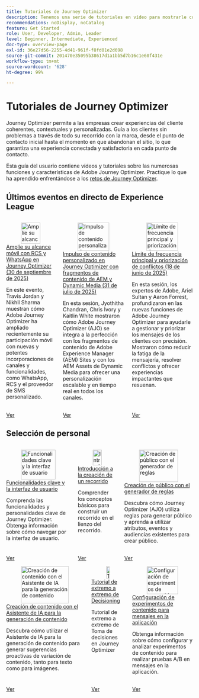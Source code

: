 ```yaml
---
title: Tutoriales de Journey Optimizer
description: Tenemos una serie de tutoriales en vídeo para mostrarle cómo aprovechar las ventajas de Journey Optimizer.
recommendations: noDisplay, noCatalog
feature: Get Started
role: User, Developer, Admin, Leader
level: Beginner, Intermediate, Experienced
doc-type: overview-page
exl-id: 36e27d56-2255-4d41-961f-f8fd01e2d698
source-git-commit: 201470e35095b38617d1a1bb5d7b16c1e60f431e
workflow-type: tm+mt
source-wordcount: '628'
ht-degree: 99%

---
```



# Tutoriales de Journey Optimizer

Journey Optimizer permite a las empresas crear experiencias del cliente coherentes, contextuales y personalizadas. Guía a los clientes sin problemas a través de todo su recorrido con la marca, desde el punto de contacto inicial hasta el momento en que abandonan el sitio, lo que garantiza una experiencia conectada y satisfactoria en cada punto de contacto.

Esta guía del usuario contiene vídeos y tutoriales sobre las numerosas funciones y características de Adobe Journey Optimizer. Practique lo que ha aprendido enfrentándose a los [retos de Journey Optimizer](https://experienceleague.adobe.com/es/docs/journey-optimizer-learn/challenges/introduction-and-prerequisites).

<div id="recs-overview-body-1"></div>
<div id="recs-overview-body-2"></div>
<div id="recs-overview-body-3"></div>
<div id="recs-overview-body-4"></div>
<div id="recs-overview-body-5"></div>
<div id="recs-overview-body-6"></div>



## Últimos eventos en directo de Experience League

<!-- CARDS
* https://experienceleague.adobe.com/en/docs/events/experience-league-live-recordings/episodes/exl-live-episode-09-30-25
    {title = Expand your mobile reach with RCS and WhatsApp in Journey Optimizer (September 30th 2025)}
    {description = IN this show Travis Jordan and Nikhil Sharma demonstrate how Adobe Journey Optimizer has recently expanded mobile engagement with powerful new channel additions and functionality, including WhatsApp, RCS, and Custom SMS Provider.}
* https://experienceleague.adobe.com/en/docs/events/experience-league-live-recordings/episodes/exl-live-episode-07-31-25
    {title = Fueling Personalized Content in Journey Optimizer with AEM Content Fragments and Dynamic Media (July 31 2025)}
    {description = In this session, Jyothitha Chandran, Chris Ivory, and Kaitlin White showcased how Adobe Journey Optimizer (AJO) integrates seamlessly with Adobe Experience Manager (AEM) Sites Content Fragments and AEM Assets Dynamic Media to deliver scalable, real-time personalization across every channel.}
* https://experienceleague.adobe.com/en/docs/events/experience-league-live-recordings/episodes/exl-live-episode-06-18-25
  {title = Master Frequency Capping & Conflict Prioritization (June 18, 2025)}
  {description = In this session, Adobe experts Ariel Sultan and Aaron Forrest dove into new features in Adobe Journey Optimizer to help you govern and prioritize customer messages with precision. They showed how to reduce messaging fatigue, resolve conflicts, and deliver impactful experiences that resonate. }
-->
<!-- START CARDS HTML - DO NOT MODIFY BY HAND -->
<div class="columns">
    <div class="column is-half-tablet is-half-desktop is-one-third-widescreen" aria-label="Expand your mobile reach with RCS and WhatsApp in Journey Optimizer (September 30th 2025)">
        <div class="card" style="height: 100%; display: flex; flex-direction: column; height: 100%;">
            <div class="card-image">
                <figure class="image x-is-16by9">
                    <a href="https://experienceleague.adobe.com/es/docs/events/experience-league-live-recordings/episodes/exl-live-episode-09-30-25" title="Amplíe su alcance móvil con RCS y WhatsApp en Journey Optimizer (30 de septiembre de 2025)" target="_blank" rel="referrer">
                        <img class="is-bordered-r-small" src="https://video.tv.adobe.com/v/3475370/?format=jpeg&nocache=1759529951745" alt="Amplíe su alcance móvil con RCS y WhatsApp en Journey Optimizer (30 de septiembre de 2025)"
                             style="width: 100%; aspect-ratio: 16 / 9; object-fit: cover; overflow: hidden; display: block; margin: auto;">
                    </a>
                </figure>
            </div>
            <div class="card-content is-padded-small" style="display: flex; flex-direction: column; flex-grow: 1; justify-content: space-between;">
                <div class="top-card-content">
                    <p class="headline is-size-6 has-text-weight-bold">
                        <a href="https://experienceleague.adobe.com/es/docs/events/experience-league-live-recordings/episodes/exl-live-episode-09-30-25" target="_blank" rel="referrer" title="Amplíe su alcance móvil con RCS y WhatsApp en Journey Optimizer (30 de septiembre de 2025)">Amplíe su alcance móvil con RCS y WhatsApp en Journey Optimizer (30 de septiembre de 2025)</a>
                    </p>
                    <p class="is-size-6">En este evento, Travis Jordan y Nikhil Sharma muestran cómo Adobe Journey Optimizer ha ampliado recientemente su participación móvil con nuevas y potentes incorporaciones de canales y funcionalidades, como WhatsApp, RCS y el proveedor de SMS personalizado.</p>
                </div>
                <a href="https://experienceleague.adobe.com/es/docs/events/experience-league-live-recordings/episodes/exl-live-episode-09-30-25" target="_blank" rel="referrer" class="spectrum-Button spectrum-Button--outline spectrum-Button--primary spectrum-Button--sizeM" style="align-self: flex-start; margin-top: 1rem;">
                    <span class="spectrum-Button-label has-no-wrap has-text-weight-bold">Ver</span>
                </a>
            </div>
        </div>
    </div>
    <div class="column is-half-tablet is-half-desktop is-one-third-widescreen" aria-label="Fueling Personalized Content in Journey Optimizer with AEM Content Fragments and Dynamic Media (July 31 2025)">
        <div class="card" style="height: 100%; display: flex; flex-direction: column; height: 100%;">
            <div class="card-image">
                <figure class="image x-is-16by9">
                    <a href="https://experienceleague.adobe.com/es/docs/events/experience-league-live-recordings/episodes/exl-live-episode-07-31-25" title="Impulso de contenido personalizado en Journey Optimizer con fragmentos de contenido de AEM y Dynamic Media (31 de julio de 2025)" target="_blank" rel="referrer">
                        <img class="is-bordered-r-small" src="https://video.tv.adobe.com/v/3470355/?format=jpeg&nocache=1759529951721" alt="Impulso de contenido personalizado en Journey Optimizer con fragmentos de contenido de AEM y Dynamic Media (31 de julio de 2025)"
                             style="width: 100%; aspect-ratio: 16 / 9; object-fit: cover; overflow: hidden; display: block; margin: auto;">
                    </a>
                </figure>
            </div>
            <div class="card-content is-padded-small" style="display: flex; flex-direction: column; flex-grow: 1; justify-content: space-between;">
                <div class="top-card-content">
                    <p class="headline is-size-6 has-text-weight-bold">
                        <a href="https://experienceleague.adobe.com/es/docs/events/experience-league-live-recordings/episodes/exl-live-episode-07-31-25" target="_blank" rel="referrer" title="Impulso de contenido personalizado en Journey Optimizer con fragmentos de contenido de AEM y Dynamic Media (31 de julio de 2025)">Impulso de contenido personalizado en Journey Optimizer con fragmentos de contenido de AEM y Dynamic Media (31 de julio de 2025)</a>
                    </p>
                    <p class="is-size-6">En esta sesión, Jyothitha Chandran, Chris Ivory y Kaitlin White mostraron cómo Adobe Journey Optimizer (AJO) se integra a la perfección con los fragmentos de contenido de Adobe Experience Manager (AEM) Sites y con los AEM Assets de Dynamic Media para ofrecer una personalización escalable y en tiempo real en todos los canales.</p>
                </div>
                <a href="https://experienceleague.adobe.com/es/docs/events/experience-league-live-recordings/episodes/exl-live-episode-07-31-25" target="_blank" rel="referrer" class="spectrum-Button spectrum-Button--outline spectrum-Button--primary spectrum-Button--sizeM" style="align-self: flex-start; margin-top: 1rem;">
                    <span class="spectrum-Button-label has-no-wrap has-text-weight-bold">Ver</span>
                </a>
            </div>
        </div>
    </div>
    <div class="column is-half-tablet is-half-desktop is-one-third-widescreen" aria-label="Master Frequency Capping & Conflict Prioritization (June 18, 2025)">
        <div class="card" style="height: 100%; display: flex; flex-direction: column; height: 100%;">
            <div class="card-image">
                <figure class="image x-is-16by9">
                    <a href="https://experienceleague.adobe.com/es/docs/events/experience-league-live-recordings/episodes/exl-live-episode-06-18-25" title="Límite de frecuencia principal y priorización de conflictos (18 de junio de 2025)" target="_blank" rel="referrer">
                        <img class="is-bordered-r-small" src="https://video.tv.adobe.com/v/3464052/?format=jpeg&nocache=1759529951755" alt="Límite de frecuencia principal y priorización de conflictos (18 de junio de 2025)"
                             style="width: 100%; aspect-ratio: 16 / 9; object-fit: cover; overflow: hidden; display: block; margin: auto;">
                    </a>
                </figure>
            </div>
            <div class="card-content is-padded-small" style="display: flex; flex-direction: column; flex-grow: 1; justify-content: space-between;">
                <div class="top-card-content">
                    <p class="headline is-size-6 has-text-weight-bold">
                        <a href="https://experienceleague.adobe.com/es/docs/events/experience-league-live-recordings/episodes/exl-live-episode-06-18-25" target="_blank" rel="referrer" title="Límite de frecuencia principal y priorización de conflictos (18 de junio de 2025)">Límite de frecuencia principal y priorización de conflictos (18 de junio de 2025)</a>
                    </p>
                    <p class="is-size-6">En esta sesión, los expertos de Adobe, Ariel Sultan y Aaron Forrest, profundizaron en las nuevas funciones de Adobe Journey Optimizer para ayudarle a gestionar y priorizar los mensajes de los clientes con precisión. Mostraron cómo reducir la fatiga de la mensajería, resolver conflictos y ofrecer experiencias impactantes que resuenan.</p>
                </div>
                <a href="https://experienceleague.adobe.com/es/docs/events/experience-league-live-recordings/episodes/exl-live-episode-06-18-25" target="_blank" rel="referrer" class="spectrum-Button spectrum-Button--outline spectrum-Button--primary spectrum-Button--sizeM" style="align-self: flex-start; margin-top: 1rem;">
                    <span class="spectrum-Button-label has-no-wrap has-text-weight-bold">Ver</span>
                </a>
            </div>
        </div>
    </div>
</div>
<!-- END CARDS HTML - DO NOT MODIFY BY HAND -->

<div id="staff-picks-section">

## Selección de personal

<!-- CARDS
* https://experienceleague.adobe.com/en/docs/journey-optimizer-learn/tutorials/introduction-to-journey-optimizer/key-capabilities-and-user-interface
* https://experienceleague.adobe.com/en/docs/journey-optimizer-learn/tutorials/journeys/introduction-to-building-a-journey
* https://experienceleague.adobe.com/en/docs/journey-optimizer-learn/tutorials/profiles-audiences-subscriptions/create-audiences-using-the-rule-builder
-->
<!-- START CARDS HTML - DO NOT MODIFY BY HAND -->
<div class="columns">
    <div class="column is-half-tablet is-half-desktop is-one-third-widescreen" aria-label="Key capabilities and the user interface">
        <div class="card" style="height: 100%; display: flex; flex-direction: column; height: 100%;">
            <div class="card-image">
                <figure class="image x-is-16by9">
                    <a href="https://experienceleague.adobe.com/es/docs/journey-optimizer-learn/tutorials/introduction-to-journey-optimizer/key-capabilities-and-user-interface" title="Funcionalidades clave y la interfaz de usuario" target="_blank" rel="referrer">
                        <img class="is-bordered-r-small" src="https://video.tv.adobe.com/v/3424995?format=jpeg&nocache=1759529952337" alt="Funcionalidades clave y la interfaz de usuario"
                             style="width: 100%; aspect-ratio: 16 / 9; object-fit: cover; overflow: hidden; display: block; margin: auto;">
                    </a>
                </figure>
            </div>
            <div class="card-content is-padded-small" style="display: flex; flex-direction: column; flex-grow: 1; justify-content: space-between;">
                <div class="top-card-content">
                    <p class="headline is-size-6 has-text-weight-bold">
                        <a href="https://experienceleague.adobe.com/es/docs/journey-optimizer-learn/tutorials/introduction-to-journey-optimizer/key-capabilities-and-user-interface" target="_blank" rel="referrer" title="Funcionalidades clave y la interfaz de usuario">Funcionalidades clave y la interfaz de usuario</a>
                    </p>
                    <p class="is-size-6">Comprenda las funcionalidades y personalidades clave de Journey Optimizer. Obtenga información sobre cómo navegar por la interfaz de usuario.</p>
                </div>
                <a href="https://experienceleague.adobe.com/es/docs/journey-optimizer-learn/tutorials/introduction-to-journey-optimizer/key-capabilities-and-user-interface" target="_blank" rel="referrer" class="spectrum-Button spectrum-Button--outline spectrum-Button--primary spectrum-Button--sizeM" style="align-self: flex-start; margin-top: 1rem;">
                    <span class="spectrum-Button-label has-no-wrap has-text-weight-bold">Ver</span>
                </a>
            </div>
        </div>
    </div>
    <div class="column is-half-tablet is-half-desktop is-one-third-widescreen" aria-label="Introduction to building a journey">
        <div class="card" style="height: 100%; display: flex; flex-direction: column; height: 100%;">
            <div class="card-image">
                <figure class="image x-is-16by9">
                    <a href="https://experienceleague.adobe.com/en/docs/journey-optimizer-learn/tutorials/journeys/introduction-to-building-a-journey" title="Introducción a la creación de un recorrido" target="_blank" rel="referrer">
                        <img class="is-bordered-r-small" src="https://video.tv.adobe.com/v/3424996?format=jpeg&nocache=1759529952348" alt="Introducción a la creación de un recorrido"
                             style="width: 100%; aspect-ratio: 16 / 9; object-fit: cover; overflow: hidden; display: block; margin: auto;">
                    </a>
                </figure>
            </div>
            <div class="card-content is-padded-small" style="display: flex; flex-direction: column; flex-grow: 1; justify-content: space-between;">
                <div class="top-card-content">
                    <p class="headline is-size-6 has-text-weight-bold">
                        <a href="https://experienceleague.adobe.com/en/docs/journey-optimizer-learn/tutorials/journeys/introduction-to-building-a-journey" target="_blank" rel="referrer" title="Introducción a la creación de un recorrido">Introducción a la creación de un recorrido</a>
                    </p>
                    <p class="is-size-6">Comprender los conceptos básicos para construir un recorrido en el lienzo del recorrido.</p>
                </div>
                <a href="https://experienceleague.adobe.com/en/docs/journey-optimizer-learn/tutorials/journeys/introduction-to-building-a-journey" target="_blank" rel="referrer" class="spectrum-Button spectrum-Button--outline spectrum-Button--primary spectrum-Button--sizeM" style="align-self: flex-start; margin-top: 1rem;">
                    <span class="spectrum-Button-label has-no-wrap has-text-weight-bold">Ver</span>
                </a>
            </div>
        </div>
    </div>
    <div class="column is-half-tablet is-half-desktop is-one-third-widescreen" aria-label="Create an audience using the rule builder">
        <div class="card" style="height: 100%; display: flex; flex-direction: column; height: 100%;">
            <div class="card-image">
                <figure class="image x-is-16by9">
                    <a href="https://experienceleague.adobe.com/es/docs/journey-optimizer-learn/tutorials/profiles-audiences-subscriptions/create-audiences-using-the-rule-builder" title="Creación de público con el generador de reglas" target="_blank" rel="referrer">
                        <img class="is-bordered-r-small" src="https://video.tv.adobe.com/v/3425020?format=jpeg&nocache=1759529952343" alt="Creación de público con el generador de reglas"
                             style="width: 100%; aspect-ratio: 16 / 9; object-fit: cover; overflow: hidden; display: block; margin: auto;">
                    </a>
                </figure>
            </div>
            <div class="card-content is-padded-small" style="display: flex; flex-direction: column; flex-grow: 1; justify-content: space-between;">
                <div class="top-card-content">
                    <p class="headline is-size-6 has-text-weight-bold">
                        <a href="https://experienceleague.adobe.com/es/docs/journey-optimizer-learn/tutorials/profiles-audiences-subscriptions/create-audiences-using-the-rule-builder" target="_blank" rel="referrer" title="Creación de público con el generador de reglas">Creación de público con el generador de reglas</a>
                    </p>
                    <p class="is-size-6">Descubra cómo Journey Optimizer (AJO) utiliza reglas para generar público y aprenda a utilizar atributos, eventos y audiencias existentes para crear público.</p>
                </div>
                <a href="https://experienceleague.adobe.com/es/docs/journey-optimizer-learn/tutorials/profiles-audiences-subscriptions/create-audiences-using-the-rule-builder" target="_blank" rel="referrer" class="spectrum-Button spectrum-Button--outline spectrum-Button--primary spectrum-Button--sizeM" style="align-self: flex-start; margin-top: 1rem;">
                    <span class="spectrum-Button-label has-no-wrap has-text-weight-bold">Ver</span>
                </a>
            </div>
        </div>
    </div>
</div>
<!-- END CARDS HTML - DO NOT MODIFY BY HAND -->

<!-- CARDS
* https://experienceleague.adobe.com/en/docs/journey-optimizer-learn/tutorials/content-management/ai-assistant/create-content-using-ai-assistant-for-content-generation
* https://experienceleague.adobe.com/en/docs/journey-optimizer-learn/tutorials/decision-capabilities/decisioning/decisioning-end-to-end
* https://experienceleague.adobe.com/en/docs/journey-optimizer-learn/tutorials/channels/in-app-channel/content-experiments-for-in-app-messages
-->
<!-- START CARDS HTML - DO NOT MODIFY BY HAND -->
<div class="columns">
    <div class="column is-half-tablet is-half-desktop is-one-third-widescreen" aria-label="Create Content Using AI Assistant for Content Generation">
        <div class="card" style="height: 100%; display: flex; flex-direction: column; height: 100%;">
            <div class="card-image">
                <figure class="image x-is-16by9">
                    <a href="https://experienceleague.adobe.com/es/docs/journey-optimizer-learn/tutorials/content-management/ai-assistant/create-content-using-ai-assistant-for-content-generation" title="Creación de contenido con el Asistente de IA para la generación de contenido" target="_blank" rel="referrer">
                        <img class="is-bordered-r-small" src="https://video.tv.adobe.com/v/3434635/?format=jpeg&nocache=1759529953102" alt="Creación de contenido con el Asistente de IA para la generación de contenido"
                             style="width: 100%; aspect-ratio: 16 / 9; object-fit: cover; overflow: hidden; display: block; margin: auto;">
                    </a>
                </figure>
            </div>
            <div class="card-content is-padded-small" style="display: flex; flex-direction: column; flex-grow: 1; justify-content: space-between;">
                <div class="top-card-content">
                    <p class="headline is-size-6 has-text-weight-bold">
                        <a href="https://experienceleague.adobe.com/es/docs/journey-optimizer-learn/tutorials/content-management/ai-assistant/create-content-using-ai-assistant-for-content-generation" target="_blank" rel="referrer" title="Creación de contenido con el Asistente de IA para la generación de contenido">Creación de contenido con el Asistente de IA para la generación de contenido</a>
                    </p>
                    <p class="is-size-6">Descubra cómo utilizar el Asistente de IA para la generación de contenido para generar sugerencias proactivas de variación de contenido, tanto para texto como para imágenes.</p>
                </div>
                <a href="https://experienceleague.adobe.com/es/docs/journey-optimizer-learn/tutorials/content-management/ai-assistant/create-content-using-ai-assistant-for-content-generation" target="_blank" rel="referrer" class="spectrum-Button spectrum-Button--outline spectrum-Button--primary spectrum-Button--sizeM" style="align-self: flex-start; margin-top: 1rem;">
                    <span class="spectrum-Button-label has-no-wrap has-text-weight-bold">Ver</span>
                </a>
            </div>
        </div>
    </div>
    <div class="column is-half-tablet is-half-desktop is-one-third-widescreen" aria-label="Decisioning end-to-end walkthrough">
        <div class="card" style="height: 100%; display: flex; flex-direction: column; height: 100%;">
            <div class="card-image">
                <figure class="image x-is-16by9">
                    <a href="https://experienceleague.adobe.com/es/docs/journey-optimizer-learn/tutorials/decision-capabilities/decisioning/decisioning-end-to-end" title="Tutorial de extremo a extremo de Toma de decisiones" target="_blank" rel="referrer">
                        <img class="is-bordered-r-small" src="https://video.tv.adobe.com/v/3451100/?format=jpeg&nocache=1759529953093" alt="Tutorial de extremo a extremo de Toma de decisiones"
                             style="width: 100%; aspect-ratio: 16 / 9; object-fit: cover; overflow: hidden; display: block; margin: auto;">
                    </a>
                </figure>
            </div>
            <div class="card-content is-padded-small" style="display: flex; flex-direction: column; flex-grow: 1; justify-content: space-between;">
                <div class="top-card-content">
                    <p class="headline is-size-6 has-text-weight-bold">
                        <a href="https://experienceleague.adobe.com/es/docs/journey-optimizer-learn/tutorials/decision-capabilities/decisioning/decisioning-end-to-end" target="_blank" rel="referrer" title="Tutorial de extremo a extremo de Toma de decisiones">Tutorial de extremo a extremo de Decisioning</a>
                    </p>
                    <p class="is-size-6">Tutorial de extremo a extremo de Toma de decisiones en Journey Optimizer</p>
                </div>
                <a href="https://experienceleague.adobe.com/es/docs/journey-optimizer-learn/tutorials/decision-capabilities/decisioning/decisioning-end-to-end" target="_blank" rel="referrer" class="spectrum-Button spectrum-Button--outline spectrum-Button--primary spectrum-Button--sizeM" style="align-self: flex-start; margin-top: 1rem;">
                    <span class="spectrum-Button-label has-no-wrap has-text-weight-bold">Ver</span>
                </a>
            </div>
        </div>
    </div>
    <div class="column is-half-tablet is-half-desktop is-one-third-widescreen" aria-label="Configure content experiments for in-app messages">
        <div class="card" style="height: 100%; display: flex; flex-direction: column; height: 100%;">
            <div class="card-image">
                <figure class="image x-is-16by9">
                    <a href="https://experienceleague.adobe.com/es/docs/journey-optimizer-learn/tutorials/channels/in-app-channel/content-experiments-for-in-app-messages" title="Configuración de experimentos de contenido para mensajes en la aplicación" target="_blank" rel="referrer">
                        <img class="is-bordered-r-small" src="https://video.tv.adobe.com/v/3419898/?format=jpeg&nocache=1759529953110" alt="Configuración de experimentos de contenido para mensajes en la aplicación"
                             style="width: 100%; aspect-ratio: 16 / 9; object-fit: cover; overflow: hidden; display: block; margin: auto;">
                    </a>
                </figure>
            </div>
            <div class="card-content is-padded-small" style="display: flex; flex-direction: column; flex-grow: 1; justify-content: space-between;">
                <div class="top-card-content">
                    <p class="headline is-size-6 has-text-weight-bold">
                        <a href="https://experienceleague.adobe.com/es/docs/journey-optimizer-learn/tutorials/channels/in-app-channel/content-experiments-for-in-app-messages" target="_blank" rel="referrer" title="Configuración de experimentos de contenido para mensajes en la aplicación">Configuración de experimentos de contenido para mensajes en la aplicación</a>
                    </p>
                    <p class="is-size-6">Obtenga información sobre cómo configurar y analizar experimentos de contenido para realizar pruebas A/B en mensajes en la aplicación.</p>
                </div>
                <a href="https://experienceleague.adobe.com/es/docs/journey-optimizer-learn/tutorials/channels/in-app-channel/content-experiments-for-in-app-messages" target="_blank" rel="referrer" class="spectrum-Button spectrum-Button--outline spectrum-Button--primary spectrum-Button--sizeM" style="align-self: flex-start; margin-top: 1rem;">
                    <span class="spectrum-Button-label has-no-wrap has-text-weight-bold">Ver</span>
                </a>
            </div>
        </div>
    </div>
</div>
<!-- END CARDS HTML - DO NOT MODIFY BY HAND -->
